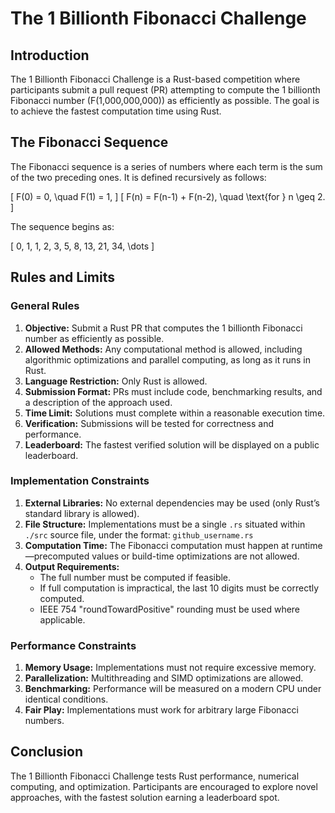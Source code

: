 # The 1 Billionth Fibonacci Challenge

## Introduction
The 1 Billionth Fibonacci Challenge is a Rust-based competition where participants submit a pull request (PR) attempting to compute the 1 billionth Fibonacci number (F(1,000,000,000)) as efficiently as possible. The goal is to achieve the fastest computation time using Rust.

## The Fibonacci Sequence
The Fibonacci sequence is a series of numbers where each term is the sum of the two preceding ones. It is defined recursively as follows:

\[
F(0) = 0, \quad F(1) = 1,
\]
\[
F(n) = F(n-1) + F(n-2), \quad \text{for } n \geq 2.
\]

The sequence begins as:

\[
0, 1, 1, 2, 3, 5, 8, 13, 21, 34, \dots
\]

## Rules and Limits

### General Rules
1. **Objective:** Submit a Rust PR that computes the 1 billionth Fibonacci number as efficiently as possible.
2. **Allowed Methods:** Any computational method is allowed, including algorithmic optimizations and parallel computing, as long as it runs in Rust.
3. **Language Restriction:** Only Rust is allowed.
4. **Submission Format:** PRs must include code, benchmarking results, and a description of the approach used.
5. **Time Limit:** Solutions must complete within a reasonable execution time.
6. **Verification:** Submissions will be tested for correctness and performance.
7. **Leaderboard:** The fastest verified solution will be displayed on a public leaderboard.

### Implementation Constraints
1. **External Libraries:** No external dependencies may be used (only Rust’s standard library is allowed).
2. **File Structure:** Implementations must be a single `.rs` situated within `./src` source file, under the format: `github_username.rs`
3. **Computation Time:** The Fibonacci computation must happen at runtime—precomputed values or build-time optimizations are not allowed.
4. **Output Requirements:**
   - The full number must be computed if feasible.
   - If full computation is impractical, the last 10 digits must be correctly computed.
   - IEEE 754 "roundTowardPositive" rounding must be used where applicable.

### Performance Constraints
1. **Memory Usage:** Implementations must not require excessive memory.
2. **Parallelization:** Multithreading and SIMD optimizations are allowed.
3. **Benchmarking:** Performance will be measured on a modern CPU under identical conditions.
4. **Fair Play:** Implementations must work for arbitrary large Fibonacci numbers.

## Conclusion
The 1 Billionth Fibonacci Challenge tests Rust performance, numerical computing, and optimization. Participants are encouraged to explore novel approaches, with the fastest solution earning a leaderboard spot.

